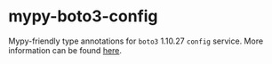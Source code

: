 # mypy-boto3-config

Mypy-friendly type annotations for `boto3` 1.10.27 `config` service.
More information can be found [here](https://github.com/vemel/mypy_boto3).
